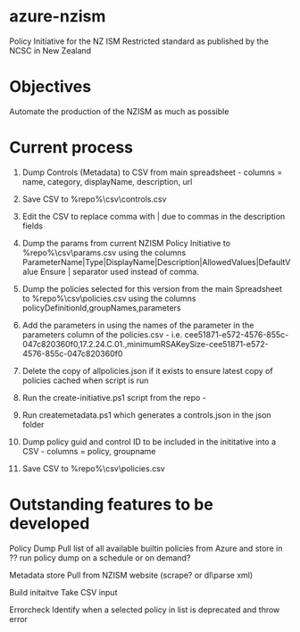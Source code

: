 # azure-nzism
Policy Initiative for the NZ ISM Restricted standard as published by the NCSC in New Zealand

# Objectives

Automate the production of the NZISM as much as possible


# Current process

1. Dump Controls (Metadata) to CSV from main spreadsheet - columns = name, category, displayName, description, url
2. Save CSV to %repo%\csv\controls.csv
3. Edit the CSV to replace comma with | due to commas in the description fields
4. Dump the params from current NZISM Policy Initiative to %repo%\csv\params.csv using the columns ParameterName|Type|DisplayName|Description|AllowedValues|DefaultValue  Ensure | separator used instead of comma.
5. Dump the policies selected for this version from the main Spreadsheet to %repo%\csv\policies.csv using the columns policyDefinitionId,groupNames,parameters
6. Add the parameters in using the names of the parameter in the parameters column of the policies.csv - i.e. cee51871-e572-4576-855c-047c820360f0,17.2.24.C.01.,minimumRSAKeySize-cee51871-e572-4576-855c-047c820360f0
7. Delete the copy of allpolicies.json if it exists to ensure latest copy of policies cached when script is run
8. Run the create-initiative.ps1 script from the repo - 

3. Run createmetadata.ps1 which generates a controls.json in the json folder
4. Dump policy guid and control ID to be included in the inititative into a CSV - columns = policy, groupname
5. Save CSV to %repo%\csv\policies.csv


# Outstanding features to be developed

Policy Dump
Pull list of all available builtin policies from Azure and store in ??
run policy dump on a schedule or on demand?

Metadata store
Pull from NZISM website (scrape? or dl\parse xml)

Build initaitve
Take CSV input

Errorcheck
Identify when a selected policy in list is deprecated and throw error

